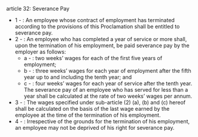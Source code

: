 article 32: Severance Pay

<ul>
			<li>1 - : An employee whose contract of employment has terminated according to the provisions of this Proclamation shall be entitled to severance pay.<ul>
			</ul></li>			<li>2 - : An employee who has completed a year of service or more shall, upon the termination of his employment, be paid severance pay by the employer as follows:<ul>
						<li>a - : two weeks’ wages for each of the first five years of employment;<ul>
						</ul></li>						<li>b - : three weeks’ wages for each year of employment after the fifth year up to and including the tenth year; and<ul>
						</ul></li>						<li>c - : four weeks’ wages for each year of service after the tenth year. The severance pay of an employee who has served for less than a year shall be calculated at the rate of two weeks’ wages per annum.<ul>
						</ul></li>			</ul></li>			<li>3 - : The wages specified under sub-article (2) (a), (b) and (c) hereof shall be calculated on the basis of the last wage earned by the employee at the time of the termination of his employment.<ul>
			</ul></li>			<li>4 - : Irrespective of the grounds for the termination of his employment, an employee may not be deprived of his right for severance pay.<ul>
			</ul></li></ul>